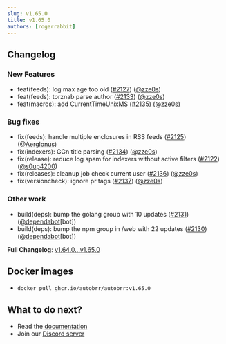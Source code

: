 ```yaml
---
slug: v1.65.0
title: v1.65.0
authors: [rogerrabbit]
---
```

## Changelog

### New Features

* feat(feeds): log max age too old ([#2127](https://github.com/autobrr/autobrr/pull/2127)) ([@zze0s](https://github.com/zze0s))
* feat(feeds): torznab parse author ([#2133](https://github.com/autobrr/autobrr/pull/2133)) ([@zze0s](https://github.com/zze0s))
* feat(macros): add CurrentTimeUnixMS ([#2135](https://github.com/autobrr/autobrr/pull/2135)) ([@zze0s](https://github.com/zze0s))

### Bug fixes

* fix(feeds): handle multiple enclosures in RSS feeds ([#2125](https://github.com/autobrr/autobrr/pull/2125)) ([@Aerglonus](https://github.com/Aerglonus))
* fix(indexers): GGn title parsing ([#2134](https://github.com/autobrr/autobrr/pull/2134)) ([@zze0s](https://github.com/zze0s))
* fix(release): reduce log spam for indexers without active filters ([#2122](https://github.com/autobrr/autobrr/pull/2122)) ([@s0up4200](https://github.com/s0up4200))
* fix(releases): cleanup job check current user ([#2136](https://github.com/autobrr/autobrr/pull/2136)) ([@zze0s](https://github.com/zze0s))
* fix(versioncheck): ignore pr tags ([#2137](https://github.com/autobrr/autobrr/pull/2137)) ([@zze0s](https://github.com/zze0s))

### Other work

* build(deps): bump the golang group with 10 updates ([#2131](https://github.com/autobrr/autobrr/pull/2131)) ([@dependabot](https://github.com/dependabot)[bot])
* build(deps): bump the npm group in /web with 22 updates ([#2130](https://github.com/autobrr/autobrr/pull/2130)) ([@dependabot](https://github.com/dependabot)[bot])

**Full Changelog**: [v1.64.0...v1.65.0](https://github.com/autobrr/autobrr/compare/v1.64.0...v1.65.0)

## Docker images

* `docker pull ghcr.io/autobrr/autobrr:v1.65.0`

## What to do next?

* Read the [documentation](https://autobrr.com)
* Join our [Discord server](https://discord.autobrr.com/)